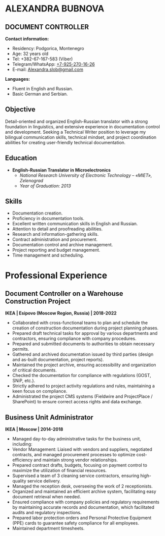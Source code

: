 
# ALEXANDRA BUBNOVA

## DOCUMENT CONTROLLER

**Contact information:**

- Residency: Podgorica, Montenegro
- Age: 32 years old
- Tel: +382-67-167-583 (Viber)
- Telegram/WhatsApp: [+7-925-270-16-26](https://t.me/ShurikSl)
- E-mail: [Alexandra.slob@gmail.com](mailto:Alexandra.slob@gmail.com)

**Languages:**

- Fluent in English and Russian.
- Basic German and Serbian.


## Objective
Detail-oriented and organized English-Russian translator with a strong foundation in linguistics, and extensive experience in documentation control and development. Seeking a Technical Writer position to leverage my bilingual communication skills, technical mindset, and project coordination abilities for creating user-friendly technical documentation.

## Education
- **English-Russian Translator in Microelectronics**
  - *National Research University of Electronic Technology – «MIET», Zelenograd*
  - *Year of Graduation: 2013*

## Skills
- Documentation creation.
- Proficiency in documentation tools.
- Excellent written communication skills in English and Russian.
- Attention to detail and proofreading abilities.
- Research and information-gathering skills.
- Contract administration and procurement.
- Documentation control and archive management.
- Project reporting and budget management.
- Time management and scheduling.

# Professional Experience


## Document Controller on a Warehouse Construction Project
**IKEA | Esipovo (Moscow Region, Russia) | 2018-2022**

- Collaborated with cross-functional teams to plan and schedule the creation of construction documentation during project planning phases.
- Prepared draft technical tasks for approval by various departments and contractors, ensuring compliance with company procedures.
- Prepared and submitted documents to authorities to obtain necessary permits.
- Gathered and archived documentation issued by third parties (design and as-built documentation, project reports).
- Maintained the project archive, ensuring accessibility and organization of critical documents.
- Checked the documentation for compliance with regulations (GOST, SNiP, etc.).
- Strictly adhered to project activity regulations and rules, maintaining a keen focus on compliance.
- Administrated the project CMS systems (Fieldwire and ProjectPlace / SharePoint) to ensure correct access rights and data exchange.

## Business Unit Administrator
**IKEA | Moscow | 2014-2018**

- Managed day-to-day administrative tasks for the business unit, including:
- Vendor Management: Liaised with vendors and suppliers, negotiated contracts, and managed procurement processes to optimize cost-efficiency and maintain strong vendor relationships.
- Prepared contract drafts, budgets, focusing on payment control to maximize the utilization of financial resources.
- Supervised a team of 3 cleaning service contractors, ensuring high-quality service delivery.
- Managed the reception desk, overseeing the work of 2 receptionists.
- Organized and maintained an efficient archive system, facilitating easy document retrieval when needed.
- Ensured compliance with company policies and regulatory requirements by maintaining accurate records and documentation, which facilitated audits and regulatory inspections.
- Prepared labor protection orders and Personal Protective Equipment (PPE) cards to guarantee safety compliance for all employees.
- Maintained department timesheets.





